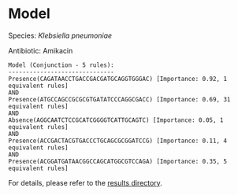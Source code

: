 
# Model

Species: *Klebsiella pneumoniae*

Antibiotic: Amikacin

```
Model (Conjunction - 5 rules):
------------------------------
Presence(CAGATAACCTGACCGACGATGCAGGTGGGAC) [Importance: 0.92, 1 equivalent rules]
AND
Presence(ATGCCAGCCGCGCGTGATATCCCAGGCGACC) [Importance: 0.69, 31 equivalent rules]
AND
Absence(AGGCAATCTCCGCATCGGGGTCATTGCAGTC) [Importance: 0.05, 1 equivalent rules]
AND
Presence(ACCGACTACGTGACCCTGCAGCGCGGATCCG) [Importance: 0.11, 4 equivalent rules]
AND
Presence(ACGGATGATAACGGCCAGCATGGCGTCCAGA) [Importance: 0.35, 5 equivalent rules]

```

For details, please refer to the [results directory](../../../../../results/scm_b/klebsiella%20pneumoniae/amikacin/repeat_1/).

